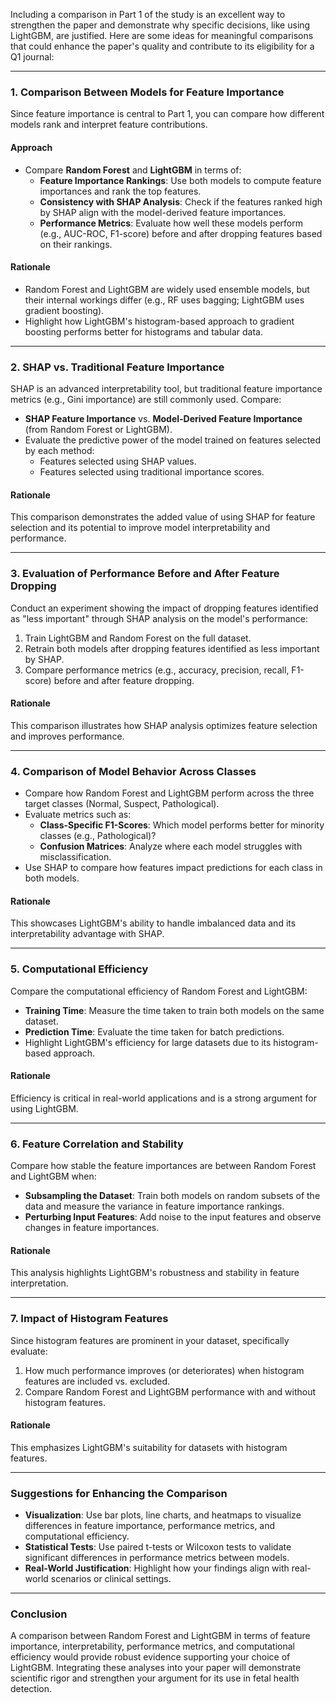 Including a comparison in Part 1 of the study is an excellent way to strengthen the paper and demonstrate why specific decisions, like using LightGBM, are justified. Here are some ideas for meaningful comparisons that could enhance the paper's quality and contribute to its eligibility for a Q1 journal:

---

### **1. Comparison Between Models for Feature Importance**
Since feature importance is central to Part 1, you can compare how different models rank and interpret feature contributions.

#### **Approach**
- Compare **Random Forest** and **LightGBM** in terms of:
  - **Feature Importance Rankings**: Use both models to compute feature importances and rank the top features.
  - **Consistency with SHAP Analysis**: Check if the features ranked high by SHAP align with the model-derived feature importances.
  - **Performance Metrics**: Evaluate how well these models perform (e.g., AUC-ROC, F1-score) before and after dropping features based on their rankings.

#### **Rationale**
- Random Forest and LightGBM are widely used ensemble models, but their internal workings differ (e.g., RF uses bagging; LightGBM uses gradient boosting).
- Highlight how LightGBM's histogram-based approach to gradient boosting performs better for histograms and tabular data.

---

### **2. SHAP vs. Traditional Feature Importance**
SHAP is an advanced interpretability tool, but traditional feature importance metrics (e.g., Gini importance) are still commonly used. Compare:
- **SHAP Feature Importance** vs. **Model-Derived Feature Importance** (from Random Forest or LightGBM).
- Evaluate the predictive power of the model trained on features selected by each method:
  - Features selected using SHAP values.
  - Features selected using traditional importance scores.

#### **Rationale**
This comparison demonstrates the added value of using SHAP for feature selection and its potential to improve model interpretability and performance.

---

### **3. Evaluation of Performance Before and After Feature Dropping**
Conduct an experiment showing the impact of dropping features identified as "less important" through SHAP analysis on the model's performance:
1. Train LightGBM and Random Forest on the full dataset.
2. Retrain both models after dropping features identified as less important by SHAP.
3. Compare performance metrics (e.g., accuracy, precision, recall, F1-score) before and after feature dropping.

#### **Rationale**
This comparison illustrates how SHAP analysis optimizes feature selection and improves performance.

---

### **4. Comparison of Model Behavior Across Classes**
- Compare how Random Forest and LightGBM perform across the three target classes (Normal, Suspect, Pathological).
- Evaluate metrics such as:
  - **Class-Specific F1-Scores**: Which model performs better for minority classes (e.g., Pathological)?
  - **Confusion Matrices**: Analyze where each model struggles with misclassification.
- Use SHAP to compare how features impact predictions for each class in both models.

#### **Rationale**
This showcases LightGBM's ability to handle imbalanced data and its interpretability advantage with SHAP.

---

### **5. Computational Efficiency**
Compare the computational efficiency of Random Forest and LightGBM:
- **Training Time**: Measure the time taken to train both models on the same dataset.
- **Prediction Time**: Evaluate the time taken for batch predictions.
- Highlight LightGBM's efficiency for large datasets due to its histogram-based approach.

#### **Rationale**
Efficiency is critical in real-world applications and is a strong argument for using LightGBM.

---

### **6. Feature Correlation and Stability**
Compare how stable the feature importances are between Random Forest and LightGBM when:
- **Subsampling the Dataset**: Train both models on random subsets of the data and measure the variance in feature importance rankings.
- **Perturbing Input Features**: Add noise to the input features and observe changes in feature importances.

#### **Rationale**
This analysis highlights LightGBM's robustness and stability in feature interpretation.

---

### **7. Impact of Histogram Features**
Since histogram features are prominent in your dataset, specifically evaluate:
1. How much performance improves (or deteriorates) when histogram features are included vs. excluded.
2. Compare Random Forest and LightGBM performance with and without histogram features.

#### **Rationale**
This emphasizes LightGBM's suitability for datasets with histogram features.

---

### **Suggestions for Enhancing the Comparison**
- **Visualization**: Use bar plots, line charts, and heatmaps to visualize differences in feature importance, performance metrics, and computational efficiency.
- **Statistical Tests**: Use paired t-tests or Wilcoxon tests to validate significant differences in performance metrics between models.
- **Real-World Justification**: Highlight how your findings align with real-world scenarios or clinical settings.

---

### **Conclusion**
A comparison between Random Forest and LightGBM in terms of feature importance, interpretability, performance metrics, and computational efficiency would provide robust evidence supporting your choice of LightGBM. Integrating these analyses into your paper will demonstrate scientific rigor and strengthen your argument for its use in fetal health detection.
